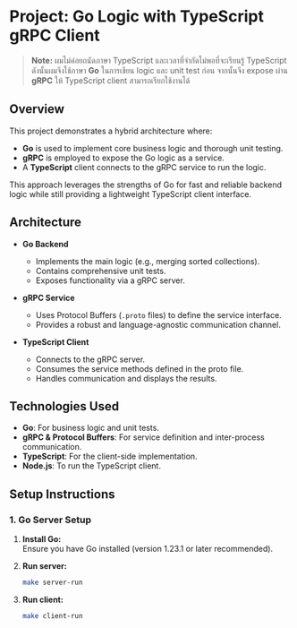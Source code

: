 # Project: Go Logic with TypeScript gRPC Client

> **Note:** ผมไม่ค่อยถนัดภาษา TypeScript และเวลาที่จำกัดไม่พอที่จะเรียนรู้ TypeScript ดังนั้นผมจึงใช้ภาษา **Go** ในการเขียน logic และ unit test ก่อน จากนั้นจึง expose ผ่าน **gRPC** ให้ TypeScript client สามารถเรียกใช้งานได้

## Overview

This project demonstrates a hybrid architecture where:
- **Go** is used to implement core business logic and thorough unit testing.
- **gRPC** is employed to expose the Go logic as a service.
- A **TypeScript** client connects to the gRPC service to run the logic.

This approach leverages the strengths of Go for fast and reliable backend logic while still providing a lightweight TypeScript client interface.

## Architecture

- **Go Backend**
  - Implements the main logic (e.g., merging sorted collections).
  - Contains comprehensive unit tests.
  - Exposes functionality via a gRPC server.
  
- **gRPC Service**
  - Uses Protocol Buffers (`.proto` files) to define the service interface.
  - Provides a robust and language-agnostic communication channel.
  
- **TypeScript Client**
  - Connects to the gRPC server.
  - Consumes the service methods defined in the proto file.
  - Handles communication and displays the results.

## Technologies Used

- **Go**: For business logic and unit tests.
- **gRPC & Protocol Buffers**: For service definition and inter-process communication.
- **TypeScript**: For the client-side implementation.
- **Node.js**: To run the TypeScript client.

## Setup Instructions

### 1. Go Server Setup

1. **Install Go:**  
   Ensure you have Go installed (version 1.23.1 or later recommended).

2. **Run server:**
   ```bash
   make server-run

2. **Run client:**
   ```bash
   make client-run